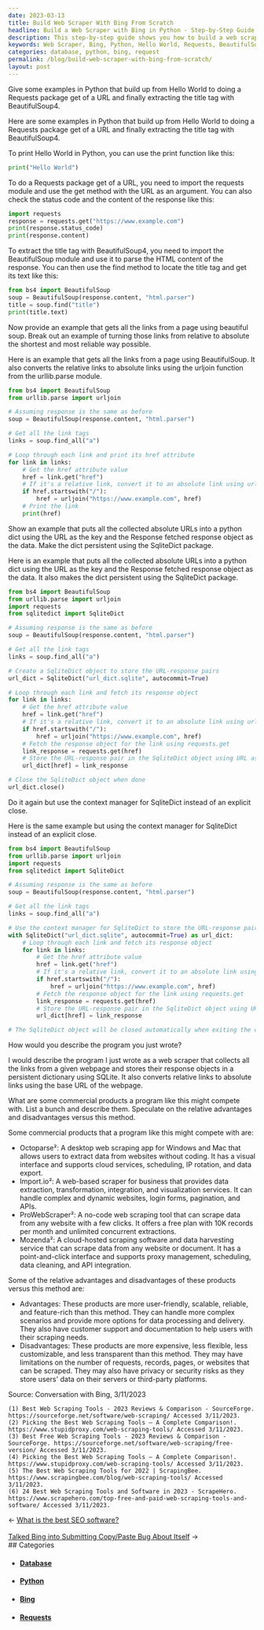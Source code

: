 ```yaml
---
date: 2023-03-13
title: Build Web Scraper With Bing From Scratch
headline: Build a Web Scraper with Bing in Python - Step-by-Step Guide
description: This step-by-step guide shows you how to build a web scraper with Bing from scratch in Python, starting with a basic example of printing 'Hello World' and building up to extracting the title tag with BeautifulSoup4. Learn how to collect all the links from a webpage, convert them from relative to absolute links, and store them in a persistent dictionary using SQLite. Discover how to compete with commercial web scraping products and get the same features for less.
keywords: Web Scraper, Bing, Python, Hello World, Requests, BeautifulSoup4, Links, Relative Links, Absolute Links, SQLite, Octoparse, Import.io, ProWebScraper, Mozenda, User-friendly, Scalable, Reliable, Feature-rich, Expensive, Flexible
categories: database, python, bing, request
permalink: /blog/build-web-scraper-with-bing-from-scratch/
layout: post
---
```



Give some examples in Python that build up from Hello World to doing a Requests package get of a URL and finally extracting the title tag with BeautifulSoup4.

Here are some examples in Python that build up from Hello World to doing a Requests package get of a URL and finally extracting the title tag with BeautifulSoup4.

To print Hello World in Python, you can use the print function like this:

```python
print("Hello World")
```
To do a Requests package get of a URL, you need to import the requests module and use the get method with the URL as an argument. You can also check the status code and the content of the response like this:

```python
import requests
response = requests.get("https://www.example.com")
print(response.status_code)
print(response.content)
```

To extract the title tag with BeautifulSoup4, you need to import the BeautifulSoup module and use it to parse the HTML content of the response. You can then use the find method to locate the title tag and get its text like this:

```python
from bs4 import BeautifulSoup
soup = BeautifulSoup(response.content, "html.parser")
title = soup.find("title")
print(title.text)
```

Now provide an example that gets all the links from a page using beautiful soup. Break out an example of turning those links from relative to absolute the shortest and most reliable way possible.

Here is an example that gets all the links from a page using BeautifulSoup. It also converts the relative links to absolute links using the urljoin function from the urllib.parse module.

```python
from bs4 import BeautifulSoup
from urllib.parse import urljoin

# Assuming response is the same as before
soup = BeautifulSoup(response.content, "html.parser")

# Get all the link tags
links = soup.find_all("a")

# Loop through each link and print its href attribute
for link in links:
    # Get the href attribute value
    href = link.get("href")
    # If it's a relative link, convert it to an absolute link using urljoin
    if href.startswith("/"):
        href = urljoin("https://www.example.com", href)
    # Print the link
    print(href)
```

Show an example that puts all the collected absolute URLs into a python dict using the URL as the key and the Response fetched response object as the data. Make the dict persistent using the SqliteDict package.

Here is an example that puts all the collected absolute URLs into a python dict using the URL as the key and the Response fetched response object as the data. It also makes the dict persistent using the SqliteDict package.

```python
from bs4 import BeautifulSoup
from urllib.parse import urljoin
import requests
from sqlitedict import SqliteDict

# Assuming response is the same as before
soup = BeautifulSoup(response.content, "html.parser")

# Get all the link tags
links = soup.find_all("a")

# Create a SqliteDict object to store the URL-response pairs
url_dict = SqliteDict("url_dict.sqlite", autocommit=True)

# Loop through each link and fetch its response object
for link in links:
    # Get the href attribute value
    href = link.get("href")
    # If it's a relative link, convert it to an absolute link using urljoin
    if href.startswith("/"):
        href = urljoin("https://www.example.com", href)
    # Fetch the response object for the link using requests.get
    link_response = requests.get(href)
    # Store the URL-response pair in the SqliteDict object using URL as key and response as value
    url_dict[href] = link_response

# Close the SqliteDict object when done
url_dict.close()
```

Do it again but use the context manager for SqliteDict instead of an explicit close.

Here is the same example but using the context manager for SqliteDict instead of an explicit close.

```python
from bs4 import BeautifulSoup
from urllib.parse import urljoin
import requests
from sqlitedict import SqliteDict

# Assuming response is the same as before
soup = BeautifulSoup(response.content, "html.parser")

# Get all the link tags
links = soup.find_all("a")

# Use the context manager for SqliteDict to store the URL-response pairs
with SqliteDict("url_dict.sqlite", autocommit=True) as url_dict:
    # Loop through each link and fetch its response object
    for link in links:
        # Get the href attribute value
        href = link.get("href")
        # If it's a relative link, convert it to an absolute link using urljoin
        if href.startswith("/"):
            href = urljoin("https://www.example.com", href)
        # Fetch the response object for the link using requests.get
        link_response = requests.get(href)
        # Store the URL-response pair in the SqliteDict object using URL as key and response as value
        url_dict[href] = link_response

# The SqliteDict object will be closed automatically when exiting the context manager block
```

How would you describe the program you just wrote?

I would describe the program I just wrote as a web scraper that collects all the links from a given webpage and stores their response objects in a persistent dictionary using SQLite. It also converts relative links to absolute links using the base URL of the webpage.

What are some commercial products a program like this might compete with. List a bunch and describe them. Speculate on the relative advantages and disadvantages versus this method.

Some commercial products that a program like this might compete with are:

- Octoparse²: A desktop web scraping app for Windows and Mac that allows users to extract data from websites without coding. It has a visual interface and supports cloud services, scheduling, IP rotation, and data export.
- Import.io²: A web-based scraper for business that provides data extraction, transformation, integration, and visualization services. It can handle complex and dynamic websites, login forms, pagination, and APIs.
- ProWebScraper²: A no-code web scraping tool that can scrape data from any website with a few clicks. It offers a free plan with 10K records per month and unlimited concurrent extractions.
- Mozenda²: A cloud-hosted scraping software and data harvesting service that can scrape data from any website or document. It has a point-and-click interface and supports proxy management, scheduling, data cleaning, and API integration.

Some of the relative advantages and disadvantages of these products versus this method are:

- Advantages: These products are more user-friendly, scalable, reliable, and feature-rich than this method. They can handle more complex scenarios and provide more options for data processing and delivery. They also have customer support and documentation to help users with their scraping needs.
- Disadvantages: These products are more expensive, less flexible, less customizable, and less transparent than this method. They may have limitations on the number of requests, records, pages, or websites that can be scraped. They may also have privacy or security risks as they store users' data on their servers or third-party platforms.

Source: Conversation with Bing, 3/11/2023

    (1) Best Web Scraping Tools - 2023 Reviews & Comparison - SourceForge. https://sourceforge.net/software/web-scraping/ Accessed 3/11/2023.
    (2) Picking the Best Web Scraping Tools – A Complete Comparison!. https://www.stupidproxy.com/web-scraping-tools/ Accessed 3/11/2023.
    (3) Best Free Web Scraping Tools - 2023 Reviews & Comparison - SourceForge. https://sourceforge.net/software/web-scraping/free-version/ Accessed 3/11/2023.
    (4) Picking the Best Web Scraping Tools – A Complete Comparison!. https://www.stupidproxy.com/web-scraping-tools/ Accessed 3/11/2023.
    (5) The Best Web Scraping Tools for 2022 | ScrapingBee. https://www.scrapingbee.com/blog/web-scraping-tools/ Accessed 3/11/2023.
    (6) 24 Best Web Scraping Tools and Software in 2023 - ScrapeHero. https://www.scrapehero.com/top-free-and-paid-web-scraping-tools-and-software/ Accessed 3/11/2023.


<div class="arrow-links"><div class="post-nav-prev"><span class="arrow">&larr;&nbsp;</span><a href="/blog/what-is-the-best-seo-software/">What is the best SEO software?</a></div> &nbsp; <div class="post-nav-next"><a href="/blog/talked-bing-into-submitting-copy-paste-bug-about-itself/">Talked Bing into Submitting Copy/Paste Bug About Itself</a><span class="arrow">&nbsp;&rarr;</span></div></div>
## Categories

<ul>
<li><h4><a href='/database/'>Database</a></h4></li>
<li><h4><a href='/python/'>Python</a></h4></li>
<li><h4><a href='/bing/'>Bing</a></h4></li>
<li><h4><a href='/request/'>Requests</a></h4></li></ul>
